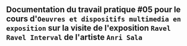 ## Documentation du travail pratique #05 pour le cours d'`Oeuvres et dispositifs multimedia en exposition` sur la visite de l'exposition `Ravel Ravel Interval` de l'artiste `Anri Sala`

